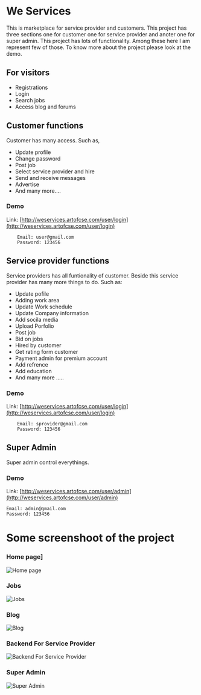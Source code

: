 # We Services

This is marketplace for service provider and customers. This project has three sections one for customer one for service provider and anoter one for super admin. This project has lots of functionality. Among these here I am represent few of those. To know more about the project please look at the demo.

## For visitors

* Registrations
* Login
* Search jobs
* Access blog and forums

## Customer functions

Customer has many access. Such as,

* Update profile
* Change password
* Post job
* Select service provider and hire
* Send and receive messages
* Advertise
* And many more....

### Demo

Link: [http://weservices.artofcse.com/user/login](http://weservices.artofcse.com/user/login)

```
    Email: user@gmail.com
    Password: 123456
```

## Service provider functions

Service providers has all funtionality of customer. Beside this service provider has many more things to do. Such as: 

* Update pofile 
* Adding work area
* Update Work schedule 
* Update Company information
* Add socila media
* Upload Porfolio
* Post job
* Bid on jobs
* Hired by customer
* Get rating form customer
* Payment admin for premium account
* Add refrence
* Add education
* And many more .....

### Demo

Link: [http://weservices.artofcse.com/user/login](http://weservices.artofcse.com/user/login)

```
    Email: sprovider@gmail.com
    Password: 123456
```

## Super Admin

Super admin control everythings.

### Demo
Link: [http://weservices.artofcse.com/user/admin](http://weservices.artofcse.com/user/admin)

```
Email: admin@gmail.com
Password: 123456
```

# Some screenshoot of the project

### Home page]
![Home page](https://github.com/almamuncsit/projects/blob/master/weservices/home.jpg "Home page")

### Jobs
![Jobs](https://github.com/almamuncsit/projects/blob/master/weservices/jobs.png "Jobs")

### Blog
![Blog](https://github.com/almamuncsit/projects/blob/master/weservices/blog.png "Blog")

### Backend For Service Provider
![Backend For Service Provider](https://github.com/almamuncsit/projects/blob/master/weservices/backend.png "Backend For Service Provider")

### Super Admin
![Super Admin](https://github.com/almamuncsit/projects/blob/master/weservices/admin.png "Super Admin")